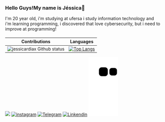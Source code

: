 ### Hello Guys!My name is Jéssica👋
 I'm 20 year old, i'm studying at ufersa i study information technology and i'm learning programming, i discovered that love cybersecurity, but i need to improve at programming!
####
 |Contributions  |Languages  |
|---|---|
|![jessicardiax Github status](https://github-readme-stats.vercel.app/api?username=jessicardiax&show_icons=true&theme=midnight-purple) |[![Top Langs](https://githubreadme-stats.vercel.app/api/top-langs/?username=jessicardiax&layout=compact&theme=midnight-purple)](https://github.com/jessicardiax/github-readme-stats)  | 


 <a href= "mailto:jessicardias.ufersa@gmailcom"><img src="https://img.shields.io/badge/Gmail-D14836?style=for-the-badge&logo=gmail&logoColor=white" target="_blank"></a>
[![instagram](https://img.shields.io/badge/Instagram-E4405F?style=for-the-badge&logo=instagram&logoColor=white)](https://www.instagram.com/jessicardiax/)
[![Telegram](https://img.shields.io/badge/Telegram-2CA5E0?style=for-the-badge&logo=telegram&logoColor=white)](https://t.me/+5585996881545)
[![Linkendin](https://img.shields.io/badge/LinkedIn-0077B5?style=for-the-badge&logo=linkedin&logoColor=white)](https://www.linkedin.com/in/jessicardiax/)
![snake gif](https://github.com/jessicardiax/jessicardiax/blob/output/github-contribution-grid-snake.svg)
